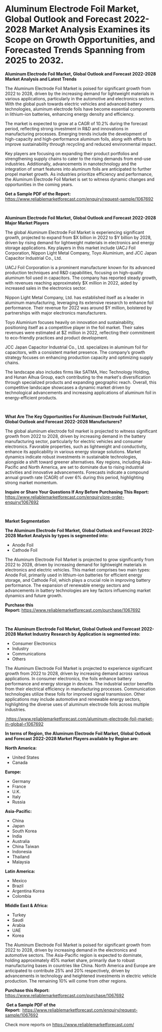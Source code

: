 <p><h1>Aluminum Electrode Foil Market, Global Outlook and Forecast 2022-2028 Market Analysis Examines its Scope on Growth Opportunities, and Forecasted Trends Spanning from 2025 to 2032.</h1></p><p><strong>Aluminum Electrode Foil Market, Global Outlook and Forecast 2022-2028 Market Analysis and Latest Trends</strong></p>
<p><p>The Aluminum Electrode Foil Market is poised for significant growth from 2022 to 2028, driven by the increasing demand for lightweight materials in various applications, particularly in the automotive and electronics sectors. With the global push towards electric vehicles and advanced battery technologies, aluminum electrode foils have become essential components in lithium-ion batteries, enhancing energy density and efficiency. </p><p>The market is expected to grow at a CAGR of 10.2% during the forecast period, reflecting strong investment in R&D and innovations in manufacturing processes. Emerging trends include the development of high-capacity and high-performance aluminum foils, along with efforts to improve sustainability through recycling and reduced environmental impact. </p><p>Key players are focusing on expanding their product portfolios and strengthening supply chains to cater to the rising demands from end-use industries. Additionally, advancements in nanotechnology and the integration of smart features into aluminum foils are anticipated to further propel market growth. As industries prioritize efficiency and performance, the Aluminum Electrode Foil Market is set to witness dynamic changes and opportunities in the coming years.</p></p>
<p><strong>Get a Sample PDF of the Report:&nbsp;</strong> <a href="https://www.reliablemarketforecast.com/enquiry/request-sample/1067692?utm_campaign=2293&utm_medium=2&utm_source=Github&utm_content=ia&utm_term=21032025&utm_id=aluminum-electrode-foil-market-global-outlook-and-forecast-2022-2028">https://www.reliablemarketforecast.com/enquiry/request-sample/1067692</a></p>
<p>&nbsp;</p>
<p><strong>Aluminum Electrode Foil Market, Global Outlook and Forecast 2022-2028 Major Market Players</strong></p>
<p><p>The global Aluminum Electrode Foil Market is experiencing significant growth, projected to expand from $X billion in 2022 to $Y billion by 2028, driven by rising demand for lightweight materials in electronics and energy storage applications. Key players in this market include UACJ Foil Corporation, Nippon Light Metal Company, Toyo Aluminium, and JCC Japan Capacitor Industrial Co., Ltd.</p><p>UACJ Foil Corporation is a prominent manufacturer known for its advanced production techniques and R&D capabilities, focusing on high-quality aluminum foil used in capacitors. The company has reported steady growth, with revenues reaching approximately $X million in 2022, aided by increased sales in the electronics sector.</p><p>Nippon Light Metal Company, Ltd. has established itself as a leader in aluminum manufacturing, leveraging its extensive research to enhance foil performance. Their revenue for 2022 was around $Y million, bolstered by partnerships with major electronics manufacturers.</p><p>Toyo Aluminium focuses heavily on innovation and sustainability, positioning itself as a competitive player in the foil market. Their sales revenues were estimated at $Z million in 2022, reflecting their commitment to eco-friendly practices and product development.</p><p>JCC Japan Capacitor Industrial Co., Ltd. specializes in aluminum foil for capacitors, with a consistent market presence. The company’s growth strategy focuses on enhancing production capacity and optimizing supply chains.</p><p>The landscape also includes firms like SATMA, Hec Technology Holding, and Hunan Aihua Group, each contributing to the market's diversification through specialized products and expanding geographic reach. Overall, this competitive landscape showcases a dynamic market driven by technological advancements and increasing applications of aluminum foil in energy-efficient products.</p></p>
<p>&nbsp;</p>
<p><strong>What Are The Key Opportunities For Aluminum Electrode Foil Market, Global Outlook and Forecast 2022-2028 Manufacturers?</strong></p>
<p><p>The global aluminum electrode foil market is projected to witness significant growth from 2022 to 2028, driven by increasing demand in the battery manufacturing sector, particularly for electric vehicles and consumer electronics. Favorable properties, such as lightweight and conductivity, enhance its applicability in various energy storage solutions. Market dynamics indicate robust investments in sustainable technologies, alongside a shift toward greener alternatives. Key regions, including Asia-Pacific and North America, are set to dominate due to rising industrial activities and innovative advancements. Forecasts indicate a compound annual growth rate (CAGR) of over 6% during this period, highlighting strong market momentum.</p></p>
<p><strong>Inquire or Share Your Questions If Any Before Purchasing This Report:</strong> <a href="https://www.reliablemarketforecast.com/enquiry/pre-order-enquiry/1067692?utm_campaign=2293&utm_medium=2&utm_source=Github&utm_content=ia&utm_term=21032025&utm_id=aluminum-electrode-foil-market-global-outlook-and-forecast-2022-2028">https://www.reliablemarketforecast.com/enquiry/pre-order-enquiry/1067692</a></p>
<p>&nbsp;</p>
<p><strong>Market Segmentation</strong></p>
<p><strong>The Aluminum Electrode Foil Market, Global Outlook and Forecast 2022-2028 Market Analysis by types is segmented into:</strong></p>
<p><ul><li>Anode Foil</li><li>Cathode Foil</li></ul></p>
<p><p>The Aluminum Electrode Foil Market is projected to grow significantly from 2022 to 2028, driven by increasing demand for lightweight materials in electronics and electric vehicles. This market comprises two main types: Anode Foil, primarily used in lithium-ion batteries for efficient energy storage, and Cathode Foil, which plays a crucial role in improving battery performance. The expansion of renewable energy sectors and advancements in battery technologies are key factors influencing market dynamics and future growth.</p></p>
<p><strong>Purchase this Report:&nbsp;</strong><a href="https://www.reliablemarketforecast.com/purchase/1067692?utm_campaign=2293&utm_medium=2&utm_source=Github&utm_content=ia&utm_term=21032025&utm_id=aluminum-electrode-foil-market-global-outlook-and-forecast-2022-2028">https://www.reliablemarketforecast.com/purchase/1067692</a></p>
<p>&nbsp;</p>
<p><strong>The Aluminum Electrode Foil Market, Global Outlook and Forecast 2022-2028 Market Industry Research by Application is segmented into:</strong></p>
<p><ul><li>Consumer Electronics</li><li>Industry</li><li>Communications</li><li>Others</li></ul></p>
<p><p>The Aluminum Electrode Foil Market is projected to experience significant growth from 2022 to 2028, driven by increasing demand across various applications. In consumer electronics, the foils enhance battery performance and energy storage in devices. The industrial sector benefits from their electrical efficiency in manufacturing processes. Communication technologies utilize these foils for improved signal transmission. Other applications may include automotive and renewable energy sectors, highlighting the diverse uses of aluminum electrode foils across multiple industries.</p></p>
<p><a href="https://www.reliablemarketforecast.com/aluminum-electrode-foil-market-in-global-r1067692?utm_campaign=2293&utm_medium=2&utm_source=Github&utm_content=ia&utm_term=21032025&utm_id=aluminum-electrode-foil-market-global-outlook-and-forecast-2022-2028">&nbsp;https://www.reliablemarketforecast.com/aluminum-electrode-foil-market-in-global-r1067692</a></p>
<p><strong>In terms of Region, the Aluminum Electrode Foil Market, Global Outlook and Forecast 2022-2028 Market Players available by Region are:</strong></p>
<p>
    <p> <strong> North America: </strong>
        <ul>
            <li>United States</li>
            <li>Canada</li>
        </ul>
        </p> 
    <p> <strong> Europe: </strong>
        <ul>
            <li>Germany</li>
            <li>France</li>
            <li>U.K.</li>
            <li>Italy</li>
            <li>Russia</li>
        </ul>
        </p> 
    <p> <strong> Asia-Pacific: </strong>
        <ul>
            <li>China</li>
            <li>Japan</li>
            <li>South Korea</li>
            <li>India</li>
            <li>Australia</li>
            <li>China Taiwan</li>
            <li>Indonesia</li>
            <li>Thailand</li>
            <li>Malaysia</li>
        </ul>
        </p> 
    <p> <strong> Latin America: </strong>
        <ul>
            <li>Mexico</li>
            <li>Brazil</li>
            <li>Argentina Korea</li>
            <li>Colombia</li>
        </ul>
        </p> 
    <p> <strong> Middle East & Africa: </strong>
        <ul>
            <li>Turkey</li>
            <li>Saudi</li>
            <li>Arabia</li>
            <li>UAE</li>
            <li>Korea</li>
        </ul>
    </p>
    </p>
<p><p>The Aluminum Electrode Foil Market is poised for significant growth from 2022 to 2028, driven by increasing demand in the electronics and automotive sectors. The Asia-Pacific region is expected to dominate, holding approximately 45% market share, primarily due to robust manufacturing bases in countries like China. North America and Europe are anticipated to contribute 25% and 20% respectively, driven by advancements in technology and heightened investments in electric vehicle production. The remaining 10% will come from other regions.</p></p>
<p><strong>Purchase this Report: </strong><a href="https://www.reliablemarketforecast.com/purchase/1067692?utm_campaign=2293&utm_medium=2&utm_source=Github&utm_content=ia&utm_term=21032025&utm_id=aluminum-electrode-foil-market-global-outlook-and-forecast-2022-2028">https://www.reliablemarketforecast.com/purchase/1067692</a></p>
<p>&nbsp;<strong>Get a Sample PDF of the Report:&nbsp;&nbsp;</strong><a href="https://www.reliablemarketforecast.com/enquiry/request-sample/1067692?utm_campaign=2293&utm_medium=2&utm_source=Github&utm_content=ia&utm_term=21032025&utm_id=aluminum-electrode-foil-market-global-outlook-and-forecast-2022-2028">https://www.reliablemarketforecast.com/enquiry/request-sample/1067692</a></p>
<p><strong></strong></p>
<p>Check more reports on <a href="https://www.reliablemarketforecast.com/?utm_campaign=2293&utm_medium=2&utm_source=Github&utm_content=ia&utm_term=21032025&utm_id=aluminum-electrode-foil-market-global-outlook-and-forecast-2022-2028">https://www.reliablemarketforecast.com/</a></p>
